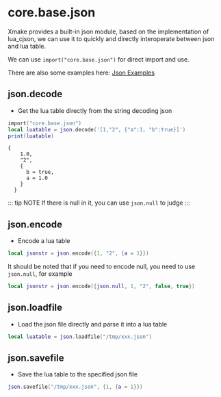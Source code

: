 
# core.base.json

Xmake provides a built-in json module, based on the implementation of lua_cjson, we can use it to quickly and directly interoperate between json and lua table.

We can use `import("core.base.json")` for direct import and use.

There are also some examples here: [Json Examples](https://github.com/xmake-io/xmake/blob/master/tests/modules/json/test.lua)

## json.decode

- Get the lua table directly from the string decoding json

```lua
import("core.base.json")
local luatable = json.decode('[1,"2", {"a":1, "b":true}]')
print(luatable)
```

```
{
    1.0,
    "2",
    {
      b = true,
      a = 1.0
    }
  }
```

::: tip NOTE
If there is null in it, you can use `json.null` to judge
:::

## json.encode

- Encode a lua table

```lua
local jsonstr = json.encode({1, "2", {a = 1}})
```

It should be noted that if you need to encode null, you need to use `json.null`, for example

```lua
local jsonstr = json.encode({json.null, 1, "2", false, true})
```

## json.loadfile

- Load the json file directly and parse it into a lua table

```lua
local luatable = json.loadfile("/tmp/xxx.json")
```

## json.savefile

- Save the lua table to the specified json file

```lua
json.savefile("/tmp/xxx.json", {1, {a = 1}})
```
